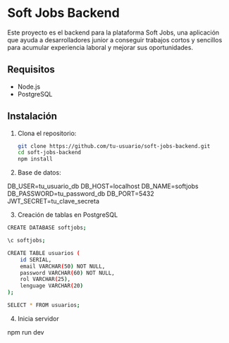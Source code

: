 # Soft Jobs Backend

Este proyecto es el backend para la plataforma Soft Jobs, una aplicación que ayuda a desarrolladores junior a conseguir trabajos cortos y sencillos para acumular experiencia laboral y mejorar sus oportunidades.

## Requisitos

- Node.js
- PostgreSQL

## Instalación

1. Clona el repositorio:

   ```bash
   git clone https://github.com/tu-usuario/soft-jobs-backend.git
   cd soft-jobs-backend
   npm install
   ```

2. Base de datos:

DB_USER=tu_usuario_db
DB_HOST=localhost
DB_NAME=softjobs
DB_PASSWORD=tu_password_db
DB_PORT=5432
JWT_SECRET=tu_clave_secreta

3. Creación de tablas en PostgreSQL

```bash
CREATE DATABASE softjobs;

\c softjobs;

CREATE TABLE usuarios (
    id SERIAL,
    email VARCHAR(50) NOT NULL,
    password VARCHAR(60) NOT NULL,
    rol VARCHAR(25),
    lenguage VARCHAR(20)
);

SELECT * FROM usuarios;

```

4. Inicia servidor

npm run dev
